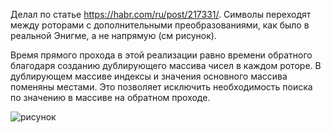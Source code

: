 Делал по статье https://habr.com/ru/post/217331/. 
Символы переходят между роторами с дополнительными преобразованиями, как было в реальной Энигме, а не напрямую (см рисунок).

Время прямого прохода в этой реализации равно времени обратного благодаря созданию дублирующего массива чисел в каждом роторе. В дублирующем массиве индексы и значения основного массива поменяны местами. Это позволяет исключить необходимость поиска по значению в массиве на обратном проходе. 

![рисунок](https://hsto.org/getpro/habr/post_images/af2/871/f34/af2871f3400f36b9dd8f11f4d945c03f.png)

